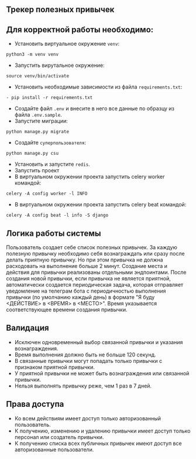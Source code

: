 ## <a id="title1">Трекер полезных привычек</a>
Для корректной работы необходимо:
-----------------------------------------

- Установить виртуальное окружение ```venv```:
```shell
python3 -m venv venv
```
- Запустить вирутальное окружение:
```shell
source venv/bin/activate
```
- Установить необходимые зависимости из файла ```requirements.txt```:
```shell
- pip install -r requirements.txt
```
- Создайте файл ```.env``` и внесите в него все данные по образцу из файла ```.env.sample```.
- Запустите миграции:
```shell
python manage.py migrate
```
- Создайте ```cуперпользователя```:
```shell
python manage.py csu
```
- Установить и запустите ```redis```.
- Запустить проект
- В виртуальном окружении проекта запустить celery worker командой:
```shell
celery -A config worker -l INFO
```
- В виртуальном окружении проекта запустить celery beat командой:
```shell
celery -A config beat -l info -S django
```

Логика работы системы
---------------------
Пользователь создает себе список полезных привычек. За каждую полезную привычку необходимо себя вознаграждать или сразу
после делать приятную привычку. Но при этом привычка не должна расходовать на выполнение больше 2 минут.
Создание места и действия для привычки реализованы отдельными эндпоинтами.
После создания новой привычки, если привычка не является приятной, автоматически создается периодическая задача, которая
отправляет уведомление на телеграм бота с периодичностью выполнения привычки (по
умолчанию каждый день) в формате "Я буду <ДЕЙСТВИЕ> в <ВРЕМЯ> в <МЕСТО>". Время указывается соответствующее времени
создания привычки.

Валидация
---------

- Исключен одновременный выбор связанной привычки и указания вознаграждения.
- Время выполнения должно быть не больше 120 секунд.
- В связанные привычки могут попадать только привычки с признаком приятной привычки.
- У приятной привычки не может быть вознаграждения или связанной привычки.
- Нельзя выполнять привычку реже, чем 1 раз в 7 дней.

Права доступа
-------------

- Ко всем действиям имеет доступ только авторизованный пользователь.
- К получению, изменению и удалению привычки имеет доступ только персонал или создатель привычки.
- К получению списка всех публичных привычек имеют доступ все авторизованные пользователи.
